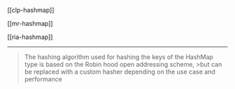 
[[clp-hashmap]]

[[mr-hashmap]]

[[ria-hashmap]]

---

> The hashing algorithm used for hashing the keys of the HashMap type is based on the Robin hood open addressing scheme, >but can be replaced with a custom hasher depending on the use case and performance

